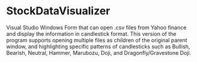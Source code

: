 # StockDataVisualizer

Visual Studio Windows Form that can open .csv files from Yahoo finance and display the information in candlestick format. This version of the program supports opening multiple files as children of the original parent window, and highlighting specific patterns of candlesticks such as Bullish, Bearish, Neutral, Hammer, Marubozu, Doji, and Dragonfly/Gravestone Doji.
